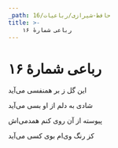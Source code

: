 ```yaml
---
_path: حافظ-شیرازی/رباعیات/16
title: >-
    رباعی شمارهٔ ۱۶
---
```

# رباعی شمارهٔ ۱۶

<div class="b" id="bn1"><div class="m1"><p>این گل ز بر همنفسی می‌آید</p></div>
<div class="m2"><p>شادی به دلم از او بسی می‌آید</p></div></div>
<div class="b" id="bn2"><div class="m1"><p>پیوسته از آن روی کنم همدمی‌اش</p></div>
<div class="m2"><p>کز رنگ وی‌ام بوی کسی می‌آید</p></div></div>
